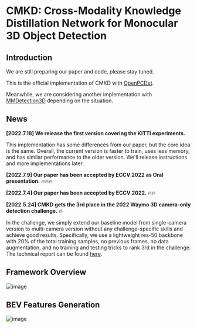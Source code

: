 # CMKD: Cross-Modality Knowledge Distillation Network for Monocular 3D Object Detection
## Introduction
We are still preparing our paper and code, please stay tuned.

This is the official implementation of CMKD with [OpenPCDet](https://github.com/open-mmlab/OpenPCDet).

Meanwhile, we are considering another implementation with [MMDetection3D](https://github.com/open-mmlab/mmdetection3d) depending on the situation.

## News
**[2022.7.18] We release the first version covering the KITTI experiments.**

This implementation has some differences from our paper, but the core idea is the same.
Overall, the current version is faster to train, uses less memory, and has similar performance to the older version. We'll release instructions and more implementations later.

**[2022.7.9] Our paper has been accepted by ECCV 2022 as Oral presentation.** :fire::fire::fire:

**[2022.7.4] Our paper has been accepted by ECCV 2022.** :fire::fire:

**[2022.5.24] CMKD gets the 3rd place in the 2022 Waymo 3D camera-only detection challenge.** :fire:

In the challenge, we simply extend our baseline model from single-camera version to multi-camera version without any challenge-specific skills and achieve good results. 
Specifically, we use a lightweight res-50 backbone with 20% of the total training samples, no previous frames, no data augmentation, and no training and testing tricks to rank 3rd in the challenge.
The technical report can be found [here](https://storage.googleapis.com/waymo-uploads/files/research/3DCam/3DCam_CMKD.pdf).

## Framework Overview
![image](https://user-images.githubusercontent.com/82150240/177261849-be867420-d9e2-49f2-9b1f-0209e383b754.png)

## BEV Features Generation
![image](https://user-images.githubusercontent.com/82150240/177973195-8e04f2d1-f945-4332-bfff-49c8568a9c4d.png)

